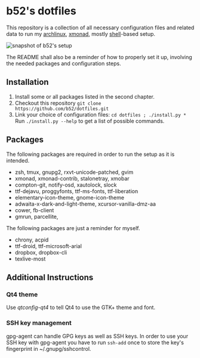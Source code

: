 # b52's dotfiles

This repository is a collection of all necessary configuration files and
related data to run my [archlinux], [xmonad], mostly [shell]-based setup.

![snapshot of b52's setup](http://reaktor42.de/~b52/shots/2013-09-21-223903_1280x800_scrot.png)

The README shall also be a reminder of how to properly set it up, involving
the needed packages and configuration steps.

[archlinux]: https://www.archlinux.org/
[xmonad]: http://xmonad.org/
[shell]: http://www.zsh.org/

## Installation

1. Install some or all packages listed in the second chapter.
2. Checkout this repository ``git clone https://github.com/b52/dotfiles.git``
3. Link your choice of configuration files: ``cd dotfiles ; ./install.py *``
   Run ``./install.py --help`` to get a list of possible commands.

## Packages

The following packages are required in order to run the setup as it is
intended.

* zsh, tmux, gnupg2, rxvt-unicode-patched, gvim
* xmonad, xmonad-contrib, stalonetray, xmobar
* compton-git, notify-osd, xautolock, slock
* ttf-dejavu, proggyfonts, ttf-ms-fonts, ttf-liberation
* elementary-icon-theme, gnome-icon-theme
* adwaita-x-dark-and-light-theme, xcursor-vanilla-dmz-aa
* cower, fb-client
* gmrun, parcellite,

The following packages are just a reminder for myself.

* chrony, acpid
* ttf-droid, ttf-microsoft-arial
* dropbox, dropbox-cli
* texlive-most

## Additional Instructions

### Qt4 theme

Use _qtconfig-qt4_ to tell Qt4 to use the GTK+ theme and font.

### SSH key management

gpg-agent can handle GPG keys as well as SSH keys. In order to use your SSH key
with gpg-agent you have to run ``ssh-add`` once to store the key's fingerprint
in ~/.gnupg/sshcontrol.

